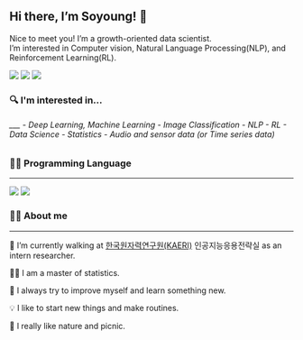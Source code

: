 ## Hi there, I’m Soyoung! 👋

Nice to meet you! I’m a growth-oriented data scientist.  
I’m interested in Computer vision, Natural Language Processing(NLP), and Reinforcement Learning(RL).
<p>
<a href="https://sotudy.tistory.com/"><img src="https://img.shields.io/badge/My blog-A9BCF5?style=flat-square&logo=GitHub Sponsors&logoColor=white&link=https://sotudy.tistory.com/"/></a>  
<a href="https://soyoung24.github.io/"><img src="https://img.shields.io/badge/Homepage-D0A9F5?style=flat-square&logo=Home Assistant&logoColor=white&link=https://soyoung24.github.io/"/></a>  
<a href="isy92123@gmail.com"><img src="https://img.shields.io/badge/Gmail-d14836?style=flat-square&logo=Gmail&logoColor=white&link=mailto:isy92123@gmail.com)"/></a>
</p>


### 🔍 I'm interested in...
<h6>___
- Deep Learning, Machine Learning
    - Image Classification
    - NLP
    - RL
- Data Science
- Statistics
- Audio and sensor data (or Time series data)

### 👩‍💻 Programming Language
___
<p>
<img src="https://img.shields.io/badge/Python-3776AB?style=flat-square&logo=Python&logoColor=white"/></a>
<img src="https://img.shields.io/badge/R-276DC3?style=flat-square&logo=R&logoColor=white"/></a>
</p>

### 🙋‍♀️ About me
____
🏢 I’m currently walking at [한국원자력연구원(KAERI)](https://www.kaeri.re.kr/) 인공지능응용전략실 as an intern researcher.

👩‍🎓 I am a master of statistics.

🚀 I always try to improve myself and learn something new.

💡 I like to start new things and make routines.

🌱 I really like nature and picnic.







